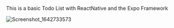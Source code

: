 This is a basic Todo List with ReactNative and the Expo Framework


![Screenshot_1642733573](https://user-images.githubusercontent.com/66428242/150457425-35e95797-b338-4f4d-829b-44f3fcc2d235.png)
